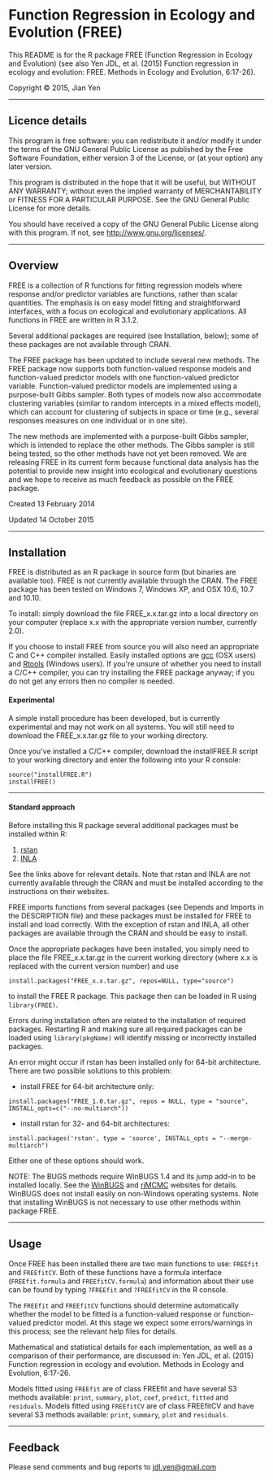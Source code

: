 # Function Regression in Ecology and Evolution (FREE)

This README is for the R package FREE (Function Regression in Ecology and Evolution) (see also
Yen JDL, et al. (2015) Function regression in ecology and evolution: FREE. Methods in Ecology and Evolution, 6:17-26).

Copyright &copy; 2015, Jian Yen

*****

## Licence details
This program is free software: you can redistribute it and/or modify
it under the terms of the GNU General Public License as published by
the Free Software Foundation, either version 3 of the License, or
(at your option) any later version.

This program is distributed in the hope that it will be useful,
but WITHOUT ANY WARRANTY; without even the implied warranty of
MERCHANTABILITY or FITNESS FOR A PARTICULAR PURPOSE.  See the
GNU General Public License for more details.

You should have received a copy of the GNU General Public License
along with this program.  If not, see <http://www.gnu.org/licenses/>.

*****

## Overview
FREE is a collection of R functions for fitting regression models where response and/or predictor variables are functions, rather than scalar quantities. The emphasis is on easy model fitting and straightforward interfaces, with a focus on ecological and evolutionary applications. All functions in FREE are written in R 3.1.2.

Several additional packages are required (see Installation, below); some of these packages are not available through CRAN.

The FREE package has been updated to include several new methods. The FREE package now supports both function-valued response models and function-valued predictor models with one function-valued predictor variable. Function-valued predictor models are implemented using a purpose-built Gibbs sampler. Both types of models now also accommodate clustering variables (similar to random intercepts in a mixed effects model), which can account for clustering of subjects in space or time (e.g., several responses measures on one individual or in one site).

The new methods are implemented with a purpose-built Gibbs sampler, which is intended to replace the other methods. The Gibbs sampler is still being tested, so the other methods have not yet been removed. We are releasing FREE in its current form because functional data analysis has the potential to provide new insight into ecological and evolutionary questions and we hope to receive as much feedback as possible on the FREE package.


Created 13 February 2014

Updated 14 October 2015

*****

## Installation
FREE is distributed as an R package in source form (but binaries are available too). FREE is not currently available through the CRAN. The FREE package has been tested on Windows 7, Windows XP, and OSX 10.6, 10.7 and 10.10.

To install: simply download the file FREE_x.x.tar.gz into a local directory on your computer (replace x.x with the appropriate version number, currently 2.0).
  
If you choose to install FREE from source you will also need an appropriate C and C++ compiler installed. Easily installed options are [gcc](https://github.com/kennethreitz/osx-gcc-installer/) (OSX users) and [Rtools](https://github.com/stan-dev/rstan/wiki/Install-Rtools-for-Windows) (Windows users). If you're unsure of whether you need to install a C/C++ compiler, you can try installing the FREE package anyway; if you do not get any errors then no compiler is needed.

#### Experimental
A simple install procedure has been developed, but is currently experimental and may not work on all systems. You will still need to download the  FREE_x.x.tar.gz file to your working directory.

Once you've installed a C/C++ compiler, download the installFREE.R script to your working directory and enter the following into your R console:
```
source("installFREE.R")
installFREE()
```
*****

#### Standard approach
Before installing this R package several additional packages must be installed within R:

1. [rstan](http://mc-stan.org/rstan.html)
2. [INLA](http://www.r-inla.org/)

See the links above for relevant details. Note that rstan and INLA are not currently available through the CRAN and must be installed according to the instructions on their websites.

FREE imports functions from several packages (see Depends and Imports in the DESCRIPTION file) and these packages must be installed for FREE to install and load correctly. With the exception of rstan and INLA, all other packages are available through the CRAN and should be easy to install.

Once the appropriate packages have been installed, you simply need to place the file FREE_x.x.tar.gz in the current working directory (where x.x is replaced with the current version number) and use
```
install.packages("FREE_x.x.tar.gz", repos=NULL, type="source")
```
to install the FREE R package. This package then can be loaded in R using `library(FREE)`.

Errors during installation often are related to the installation of required packages. Restarting R and making sure all required packages can be loaded using `library(pkgName)` will identify missing or incorrectly installed packages.

An error might occur if rstan has been installed only for 64-bit architecture. There are two possible solutions to this problem:

- install FREE for 64-bit architecture only:
```
install.packages("FREE_1.0.tar.gz", repos = NULL, type = "source", INSTALL_opts=c("--no-multiarch"))
```
- install rstan for 32- and 64-bit architectures:
```
install.packages('rstan', type = 'source', INSTALL_opts = "--merge-multiarch")
```

Either one of these options should work.

NOTE: The BUGS methods require WinBUGS 1.4 and its jump add-in to be installed locally. See the [WinBUGS](http://www2.mrc-bsu.cam.ac.uk/bugs/) and [rjMCMC](http://www.winbugs-development.org.uk/rjmcmc.html) websites for details. WinBUGS does not install easily on non-Windows operating systems. Note that installing WinBUGS is not necessary to use other methods within package FREE.

*****

## Usage
Once FREE has been installed there are two main functions to use: `FREEfit` and `FREEfitCV`. Both of these functions have a formula interface (`FREEfit.formula` and `FREEfitCV.formula`) and information about their use can be found by typing `?FREEfit` and `?FREEfitCV` in the R console.

The `FREEfit` and `FREEfitCV` functions should determine automatically whether the model to be fitted is a function-valued response or function-valued predictor model. At this stage we expect some errors/warnings in this process; see the relevant help files for details.

Mathematical and statistical details for each implementation, as well as a comparison of their performance, are discussed in:
Yen JDL, et al. (2015) Function regression in ecology and evolution. Methods in Ecology and Evolution, 6:17-26.

Models fitted using `FREEfit` are of class FREEfit and have several S3 methods available: `print`, `summary`, `plot`, `coef`, `predict`, `fitted` and `residuals`. Models fitted using `FREEfitCV` are of class FREEfitCV and have several S3 methods available: `print`, `summary`, `plot` and `residuals`.

*****

## Feedback
Please send comments and bug reports to
<jdl.yen@gmail.com>